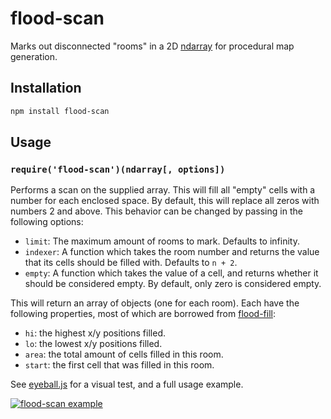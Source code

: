 # flood-scan #

Marks out disconnected "rooms" in a 2D
[ndarray](http://github.com/mikolalysenko/ndarray) for procedural map
generation.

## Installation ##

``` bash
npm install flood-scan
```

## Usage ##

### `require('flood-scan')(ndarray[, options])` ###

Performs a scan on the supplied array. This will fill all "empty" cells with
a number for each enclosed space. By default, this will replace all zeros with
numbers 2 and above. This behavior can be changed by passing in the following
options:

* `limit`: The maximum amount of rooms to mark. Defaults to infinity.
* `indexer`: A function which takes the room number and returns the value that
  its cells should be filled with. Defaults to `n + 2`.
* `empty`: A function which takes the value of a cell, and returns whether
  it should be considered empty. By default, only zero is considered empty.

This will return an array of objects (one for each room). Each have the
following properties, most of which are borrowed from
[flood-fill](http://github.com/hughsk/flood-fill):

* `hi`: the highest x/y positions filled.
* `lo`: the lowest x/y positions filled.
* `area`: the total amount of cells filled in this room.
* `start`: the first cell that was filled in this room.

See [eyeball.js](http://github.com/hughsk/flood-scan/blob/master/eyeball.js)
for a visual test, and a full usage example.

[![flood-scan example](https://raw.github.com/hughsk/flood-scan/master/screenshot.png)](http://github.com/hughsk/flood-scan/blob/master/eyeball.js)
